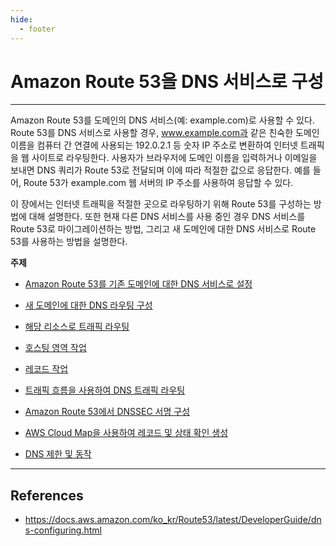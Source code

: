 ```yaml
---
hide:
  - footer
---
```


# Amazon Route 53을 DNS 서비스로 구성

---

Amazon Route 53를 도메인의 DNS 서비스(예: example.com)로 사용할 수 있다. Route 53를 DNS 서비스로 사용할 경우, www.example.com과 같은 친숙한 도메인 이름을 컴퓨터 간 연결에 사용되는 192.0.2.1 등 숫자 IP 주소로 변환하여 인터넷 트래픽을 웹 사이트로 라우팅한다. 사용자가 브라우저에 도메인 이름을 입력하거나 이메일을 보내면 DNS 쿼리가 Route 53로 전달되며 이에 따라 적절한 값으로 응답한다. 예를 들어, Route 53가 example.com 웹 서버의 IP 주소를 사용하여 응답할 수 있다.

이 장에서는 인터넷 트래픽을 적절한 곳으로 라우팅하기 위해 Route 53를 구성하는 방법에 대해 설명한다. 또한 현재 다른 DNS 서비스를 사용 중인 경우 DNS 서비스를 Route 53로 마이그레이션하는 방법, 그리고 새 도메인에 대한 DNS 서비스로 Route 53를 사용하는 방법을 설명한다.

**주제**

- [Amazon Route 53를 기존 도메인에 대한 DNS 서비스로 설정](https://docs.aws.amazon.com/ko_kr/Route53/latest/DeveloperGuide/MigratingDNS.html)

- [새 도메인에 대한 DNS 라우팅 구성](https://docs.aws.amazon.com/ko_kr/Route53/latest/DeveloperGuide/dns-configuring-new-domain.html)

- [해당 리소스로 트래픽 라우팅](https://docs.aws.amazon.com/ko_kr/Route53/latest/DeveloperGuide/dns-routing-traffic-to-resources.html)

- [호스팅 영역 작업](https://docs.aws.amazon.com/ko_kr/Route53/latest/DeveloperGuide/hosted-zones-working-with.html)

- [레코드 작업](https://docs.aws.amazon.com/ko_kr/Route53/latest/DeveloperGuide/rrsets-working-with.html)

- [트래픽 흐름을 사용하여 DNS 트래픽 라우팅](https://docs.aws.amazon.com/ko_kr/Route53/latest/DeveloperGuide/traffic-flow.html)

- [Amazon Route 53에서 DNSSEC 서명 구성](https://docs.aws.amazon.com/ko_kr/Route53/latest/DeveloperGuide/dns-configuring-dnssec.html)

- [AWS Cloud Map을 사용하여 레코드 및 상태 확인 생성](https://docs.aws.amazon.com/ko_kr/Route53/latest/DeveloperGuide/autonaming.html)

- [DNS 제한 및 동작](https://docs.aws.amazon.com/ko_kr/Route53/latest/DeveloperGuide/DNSBehavior.html)

---

## References

- <https://docs.aws.amazon.com/ko_kr/Route53/latest/DeveloperGuide/dns-configuring.html>
